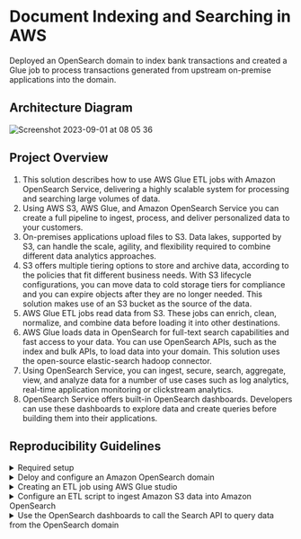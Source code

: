 # Document Indexing and Searching in AWS

Deployed an OpenSearch domain to index bank transactions and created a Glue job to process transactions generated from upstream on-premise applications into the domain.

## Architecture Diagram

![Screenshot 2023-09-01 at 08 05 36](https://github.com/martins-jean/Document-Indexing-and-Searching-in-AWS/assets/118685801/80438bf1-262e-43c0-a91c-cb471b8ff669)

## Project Overview

1. This solution describes how to use AWS Glue ETL jobs with Amazon OpenSearch Service, delivering a highly scalable system for processing and searching large volumes of data.
2. Using AWS S3, AWS Glue, and Amazon OpenSearch Service you can create a full pipeline to ingest, process, and deliver personalized data to your customers.
3. On-premises applications upload files to S3. Data lakes, supported by S3, can handle the scale, agility, and flexibility required to combine different data analytics approaches.
4. S3 offers multiple tiering options to store and archive data, according to the policies that fit different business needs. With S3 lifecycle configurations, you can move data to cold storage tiers for compliance and you can expire objects after they are no longer needed. This solution makes use of an S3 bucket as the source of the data.
5. AWS Glue ETL jobs read data from S3. These jobs can enrich, clean, normalize, and combine data before loading it into other destinations.
6. AWS Glue loads data in OpenSearch for full-text search capabilities and fast access to your data. You can use OpenSearch APIs, such as the index and bulk APIs, to load data into your domain. This solution uses the open-source elastic-search hadoop connector.
7. Using OpenSearch Service, you can ingest, secure, search, aggregate, view, and analyze data for a number of use cases such as log analytics, real-time application monitoring or clickstream analytics.
8. OpenSearch Service offers built-in OpenSearch dashboards. Developers can use these dashboards to explore data and create queries before building them into their applications.

## Reproducibility Guidelines

<details>
  <summary>Required setup</summary>
  1. Download the "glue_to_opensearch_job.py" file locally. <br>
  2. Create an ingestion bucket in S3, make sure it contains the "elasticsearch-hadoop-7.8.0.jar" file. <br>
  3. In the S3 bucket, create an "input/" folder and make sure it contains the "transactions.csv.gz" file. <br>
</details>

<details>
  <summary>Deloy and configure an Amazon OpenSearch domain</summary>
  1. Navigate to the OpenSearch console and click on "create domain", using the following configurations: <br>
  - Domain name: bank-transactions <br>
  - Domain creation method: standard create <br>
  - Templates: dev/test <br>
  - Deployment options: domain without standby <br>
  - Availability zones: 1 AZ <br>
  - Enginer options / version: 7.10 <br>
  - Data nodes / instance type: m5.large.search <br>
  - Number of nodes: 1 <br>
  - Network: public access <br>
  - Master user: create master user <br>
  - Master username: project-user <br>
  - Master password: ProjectUserD777! <br>
  - Access policy: only use fine-grained access control <br>
  - Click create at the bottom of the page to finish this step. <br>
</details>

<details>
  <summary>Creating an ETL job using AWS Glue studio</summary>
  1. Open S3 and click the "elasticsearch-hadoop-7.8.0.jar" checkbox, then click "Copy S3 URI" above it to a local file on your computer. <br>
  2. Click the "input/" folder and "Copy S3 URI" at the top right of the page. <br>
  3. Navigate to AWS Glue Studio and create an ETL job with the following configurations: <br>
  - Create job: Spark script editor <br>
  - Options: upload and edit an existing script <br>
  - File upload: click and upload the .py file in this repository <br>
</details>

<details>
  <summary>Configure an ETL script to ingest Amazon S3 data into Amazon OpenSearch</summary>
</details>

<details>
  <summary>Use the OpenSearch dashboards to call the Search API to query data from the OpenSearch domain</summary>
</details>
